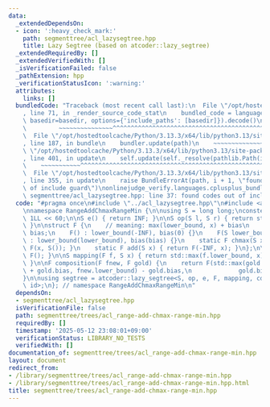 ```yaml
---
data:
  _extendedDependsOn:
  - icon: ':heavy_check_mark:'
    path: segmenttree/acl_lazysegtree.hpp
    title: Lazy Segtree (based on atcoder::lazy_segtree)
  _extendedRequiredBy: []
  _extendedVerifiedWith: []
  _isVerificationFailed: false
  _pathExtension: hpp
  _verificationStatusIcon: ':warning:'
  attributes:
    links: []
  bundledCode: "Traceback (most recent call last):\n  File \"/opt/hostedtoolcache/Python/3.13.3/x64/lib/python3.13/site-packages/onlinejudge_verify/documentation/build.py\"\
    , line 71, in _render_source_code_stat\n    bundled_code = language.bundle(stat.path,\
    \ basedir=basedir, options={'include_paths': [basedir]}).decode()\n          \
    \         ~~~~~~~~~~~~~~~^^^^^^^^^^^^^^^^^^^^^^^^^^^^^^^^^^^^^^^^^^^^^^^^^^^^^^^^^^^^^^^^^^\n\
    \  File \"/opt/hostedtoolcache/Python/3.13.3/x64/lib/python3.13/site-packages/onlinejudge_verify/languages/cplusplus.py\"\
    , line 187, in bundle\n    bundler.update(path)\n    ~~~~~~~~~~~~~~^^^^^^\n  File\
    \ \"/opt/hostedtoolcache/Python/3.13.3/x64/lib/python3.13/site-packages/onlinejudge_verify/languages/cplusplus_bundle.py\"\
    , line 401, in update\n    self.update(self._resolve(pathlib.Path(included), included_from=path))\n\
    \    ~~~~~~~~~~~^^^^^^^^^^^^^^^^^^^^^^^^^^^^^^^^^^^^^^^^^^^^^^^^^^^^^^^^^^^\n\
    \  File \"/opt/hostedtoolcache/Python/3.13.3/x64/lib/python3.13/site-packages/onlinejudge_verify/languages/cplusplus_bundle.py\"\
    , line 355, in update\n    raise BundleErrorAt(path, i + 1, \"found codes out\
    \ of include guard\")\nonlinejudge_verify.languages.cplusplus_bundle.BundleErrorAt:\
    \ segmenttree/acl_lazysegtree.hpp: line 37: found codes out of include guard\n"
  code: "#pragma once\n#include \"../acl_lazysegtree.hpp\"\n#include <algorithm>\n\
    \nnamespace RangeAddChmaxRangeMin {\n\nusing S = long long;\nconstexpr S INF =\
    \ 1LL << 60;\n\nS e() { return INF; }\n\nS op(S l, S r) { return std::min(l, r);\
    \ }\n\nstruct F {\n    // meaning: max(lower_bound, x) + bias\n    S lower_bound,\
    \ bias;\n    F() : lower_bound(-INF), bias(0) {}\n    F(S lower_bound, S bias)\
    \ : lower_bound(lower_bound), bias(bias) {}\n    static F chmax(S x) { return\
    \ F(x, S()); }\n    static F add(S x) { return F(-INF, x); }\n};\n\nF id() { return\
    \ F(); }\n\nS mapping(F f, S x) { return std::max(f.lower_bound, x) + f.bias;\
    \ }\n\nF composition(F fnew, F gold) {\n    return F(std::max(gold.lower_bound\
    \ + gold.bias, fnew.lower_bound) - gold.bias,\n             gold.bias + fnew.bias);\n\
    }\n\nusing segtree = atcoder::lazy_segtree<S, op, e, F, mapping, composition,\
    \ id>;\n}; // namespace RangeAddChmaxRangeMin\n"
  dependsOn:
  - segmenttree/acl_lazysegtree.hpp
  isVerificationFile: false
  path: segmenttree/trees/acl_range-add-chmax-range-min.hpp
  requiredBy: []
  timestamp: '2025-05-12 23:08:01+09:00'
  verificationStatus: LIBRARY_NO_TESTS
  verifiedWith: []
documentation_of: segmenttree/trees/acl_range-add-chmax-range-min.hpp
layout: document
redirect_from:
- /library/segmenttree/trees/acl_range-add-chmax-range-min.hpp
- /library/segmenttree/trees/acl_range-add-chmax-range-min.hpp.html
title: segmenttree/trees/acl_range-add-chmax-range-min.hpp
---
```

